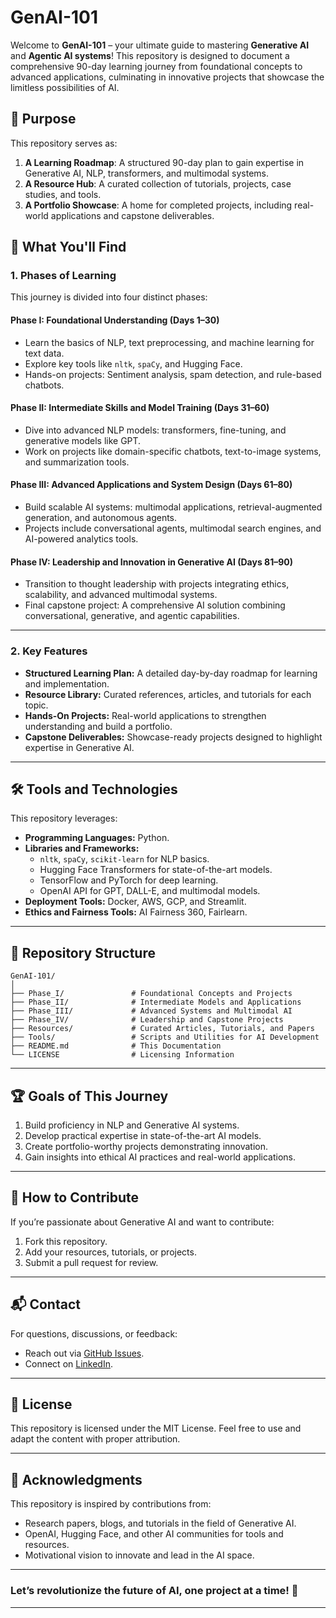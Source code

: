 

# GenAI-101

Welcome to **GenAI-101** – your ultimate guide to mastering **Generative AI** and **Agentic AI systems**! This repository is designed to document a comprehensive 90-day learning journey from foundational concepts to advanced applications, culminating in innovative projects that showcase the limitless possibilities of AI.

## 🚀 **Purpose**

This repository serves as:

1. **A Learning Roadmap**: A structured 90-day plan to gain expertise in Generative AI, NLP, transformers, and multimodal systems.
2. **A Resource Hub**: A curated collection of tutorials, projects, case studies, and tools.
3. **A Portfolio Showcase**: A home for completed projects, including real-world applications and capstone deliverables.

## 📖 **What You'll Find**

### **1. Phases of Learning**

This journey is divided into four distinct phases:

#### **Phase I: Foundational Understanding (Days 1–30)**

- Learn the basics of NLP, text preprocessing, and machine learning for text data.
- Explore key tools like `nltk`, `spaCy`, and Hugging Face.
- Hands-on projects: Sentiment analysis, spam detection, and rule-based chatbots.

#### **Phase II: Intermediate Skills and Model Training (Days 31–60)**

- Dive into advanced NLP models: transformers, fine-tuning, and generative models like GPT.
- Work on projects like domain-specific chatbots, text-to-image systems, and summarization tools.

#### **Phase III: Advanced Applications and System Design (Days 61–80)**

- Build scalable AI systems: multimodal applications, retrieval-augmented generation, and autonomous agents.
- Projects include conversational agents, multimodal search engines, and AI-powered analytics tools.

#### **Phase IV: Leadership and Innovation in Generative AI (Days 81–90)**

- Transition to thought leadership with projects integrating ethics, scalability, and advanced multimodal systems.
- Final capstone project: A comprehensive AI solution combining conversational, generative, and agentic capabilities.

---

### **2. Key Features**

- **Structured Learning Plan:** A detailed day-by-day roadmap for learning and implementation.
- **Resource Library:** Curated references, articles, and tutorials for each topic.
- **Hands-On Projects:** Real-world applications to strengthen understanding and build a portfolio.
- **Capstone Deliverables:** Showcase-ready projects designed to highlight expertise in Generative AI.

---

## 🛠️ **Tools and Technologies**

This repository leverages:

- **Programming Languages:** Python.
- **Libraries and Frameworks:**
  - `nltk`, `spaCy`, `scikit-learn` for NLP basics.
  - Hugging Face Transformers for state-of-the-art models.
  - TensorFlow and PyTorch for deep learning.
  - OpenAI API for GPT, DALL-E, and multimodal models.
- **Deployment Tools:** Docker, AWS, GCP, and Streamlit.
- **Ethics and Fairness Tools:** AI Fairness 360, Fairlearn.

---

## 📂 **Repository Structure**

```
GenAI-101/
│
├── Phase_I/               # Foundational Concepts and Projects
├── Phase_II/              # Intermediate Models and Applications
├── Phase_III/             # Advanced Systems and Multimodal AI
├── Phase_IV/              # Leadership and Capstone Projects
├── Resources/             # Curated Articles, Tutorials, and Papers
├── Tools/                 # Scripts and Utilities for AI Development
├── README.md              # This Documentation
└── LICENSE                # Licensing Information
```

---

## 🏆 **Goals of This Journey**

1. Build proficiency in NLP and Generative AI systems.
2. Develop practical expertise in state-of-the-art AI models.
3. Create portfolio-worthy projects demonstrating innovation.
4. Gain insights into ethical AI practices and real-world applications.

---

## 🤝 **How to Contribute**

If you’re passionate about Generative AI and want to contribute:

1. Fork this repository.
2. Add your resources, tutorials, or projects.
3. Submit a pull request for review.

---

## 📬 **Contact**

For questions, discussions, or feedback:

- Reach out via [GitHub Issues](https://github.com/anantawasthi/GenAI-101/issues).
- Connect on [LinkedIn](https://www.linkedin.com/in/anantawasthi/).

---

## 📜 **License**

This repository is licensed under the MIT License. Feel free to use and adapt the content with proper attribution.

---

## 🌟 **Acknowledgments**

This repository is inspired by contributions from:

- Research papers, blogs, and tutorials in the field of Generative AI.
- OpenAI, Hugging Face, and other AI communities for tools and resources.
- Motivational vision to innovate and lead in the AI space.

---

### Let’s revolutionize the future of AI, one project at a time! 🚀

---
